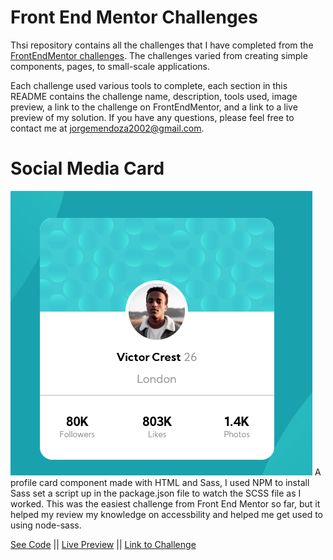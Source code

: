 # Front End Mentor Challenges
Thsi repository contains all the challenges that I have completed from the [FrontEndMentor challenges](https://www.frontendmentor.io/solutions). The challenges varied from creating simple components, pages, to small-scale applications. 

Each challenge used various tools to complete, each section in this README contains the challenge name, description, tools used, image preview, a link to the challenge on FrontEndMentor, and a link to a live preview of my solution. If you have any questions, please feel free to contact me at jorgemendoza2002@gmail.com. 

# Social Media Card

![Profile Card Desktop](./challenge-images/ProfileCard-Desktop.png)
A profile card component made with HTML and Sass, I used NPM to install Sass set a script up in the package.json file to watch the SCSS file as I worked. This was the easiest challenge from Front End Mentor so far, but it helped my review my knowledge on accessbility and helped me get used to using node-sass.

[See Code](https://github.com/JorgeAMendoza/frontEndMentor_challenges/tree/main/profile-card-component-main) || [Live Preview](https://www.frontendmentor.io/solutions/profile-card-component-with-regular-css-N7C0TtXZk) || [Link to Challenge](https://www.frontendmentor.io/solutions/profile-card-component-with-regular-css-N7C0TtXZk)
